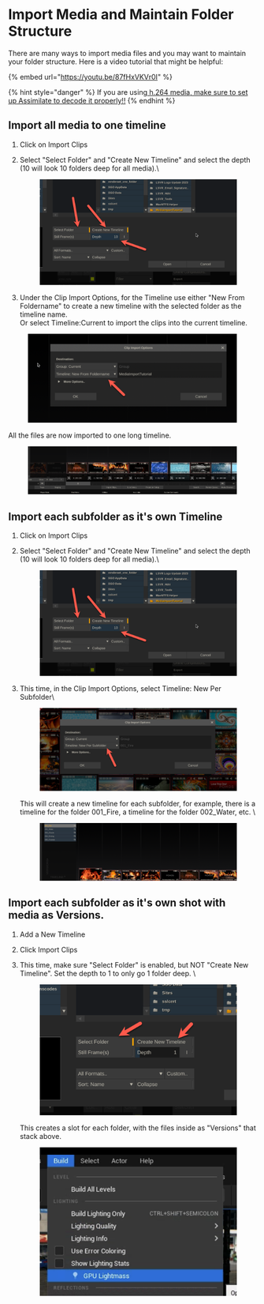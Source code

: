 # Import Media and Maintain Folder Structure

There are many ways to import media files and you may want to maintain your folder structure. Here is a video tutorial that might be helpful:

{% embed url="https://youtu.be/87fHxVKVr0I" %}

{% hint style="danger" %}
If you are using[ h.264 media, make sure to set up Assimilate to decode it properly!!](playback-h.264-files.md)
{% endhint %}

## Import all media to one timeline

1. Click on Import Clips
2.  Select "Select Folder" and "Create New Timeline" and select the depth (10 will look 10 folders deep for all media).\


    <figure><img src="../.gitbook/assets/image (2) (1).png" alt=""><figcaption></figcaption></figure>


3. Under the Clip Import Options, for the Timeline use either "New From Foldername" to create a new timeline with the selected folder as the timeline name. \
   Or select Timeline:Current to import the clips into the current timeline.&#x20;

<figure><img src="../.gitbook/assets/image (1) (1).png" alt=""><figcaption></figcaption></figure>

All the files are now imported to one long timeline.&#x20;

<figure><img src="../.gitbook/assets/image (3) (1).png" alt=""><figcaption></figcaption></figure>

## Import each subfolder as it's own Timeline

1. Click on Import Clips
2.  Select "Select Folder" and "Create New Timeline" and select the depth (10 will look 10 folders deep for all media).\


    <figure><img src="../.gitbook/assets/image (4) (1).png" alt=""><figcaption></figcaption></figure>


3.  This time, in the Clip Import Options, select Timeline: New Per Subfolder\


    <figure><img src="../.gitbook/assets/image (5) (1).png" alt=""><figcaption></figcaption></figure>

    This will create a new timeline for each subfolder, for example, there is a timeline for the folder 001\_Fire, a timeline for the folder 002\_Water, etc. \


    <figure><img src="../.gitbook/assets/image (6) (1).png" alt=""><figcaption></figcaption></figure>

## Import each subfolder as it's own shot with media as Versions.

1. Add a New Timeline
2. Click Import Clips
3.  This time, make sure "Select Folder" is enabled, but NOT "Create New Timeline". Set the depth to 1 to only go 1 folder deep. \


    <figure><img src="../.gitbook/assets/image (7) (1).png" alt=""><figcaption></figcaption></figure>

    This creates a slot for each folder, with the files inside as "Versions" that stack above.&#x20;

    <figure><img src="../.gitbook/assets/image (8) (1).png" alt=""><figcaption></figcaption></figure>

